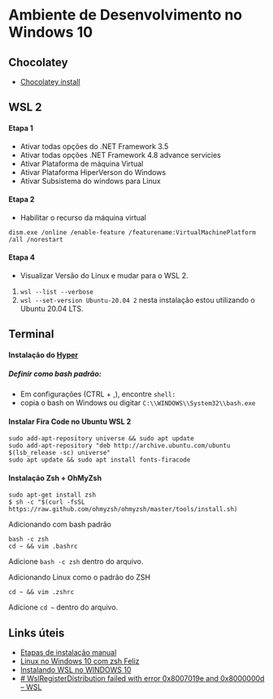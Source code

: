 # Ambiente de Desenvolvimento no Windows 10

## Chocolatey
 - [Chocolatey install](https://chocolatey.org/install)

## WSL 2
#### Etapa 1
 - Ativar todas opções do .NET Framework 3.5
 - Ativar todas opções .NET Framework 4.8 advance servicies
 - Ativar Plataforma de máquina Virtual
 - Ativar Plataforma HiperVerson do Windows
 - Ativar Subsistema do windows para Linux

 #### Etapa 2
  - Habilitar o recurso da máquina virtual
````
dism.exe /online /enable-feature /featurename:VirtualMachinePlatform /all /norestart
````

#### Etapa 4
 - Visualizar Versão do Linux e mudar para o WSL 2.
1.  `wsl --list --verbose` 
1. `wsl --set-version Ubuntu-20.04 2`
	nesta instalação estou utilizando o Ubuntu 20.04 LTS.

## Terminal
 #### Instalação do [Hyper](#)
##### Definir como bash padrão:
- Em configurações (CTRL + ,), encontre `shell:`
- copia o bash on Windows ou digitar `C:\\WINDOWS\\System32\\bash.exe`
 
#### Instalar Fira Code no Ubuntu WSL 2
````
sudo add-apt-repository universe && sudo apt update
sudo add-apt-repository "deb http://archive.ubuntu.com/ubuntu $(lsb_release -sc) universe"
sudo apt update && sudo apt install fonts-firacode
````

#### Instalação Zsh + OhMyZsh
````
sudo apt-get install zsh
$ sh -c "$(curl -fsSL https://raw.github.com/ohmyzsh/ohmyzsh/master/tools/install.sh)
````
Adicionando com bash padrão
````
bash -c zsh
cd ~ && vim .bashrc
````
Adicione `bash -c zsh` dentro do arquivo.

Adicionando Linux como o padrão do ZSH
````
cd ~ && vim .zshrc
````
Adicione `cd ~` dentro do arquivo.
 
## Links úteis
- [Etapas de instalação manual](https://docs.microsoft.com/pt-br/windows/wsl/install-win10#manual-installation-steps)
- [Linux no Windows 10 com zsh Feliz](https://www.youtube.com/watch?v=iZaNTuNorWw&list=PLirko8T4cEmw2kCe2YEMSjxg_hydVZIR-)
- [Instalando WSL no WINDOWS 10](https://www.youtube.com/watch?v=Et04OjK8gPo) 
- [# WslRegisterDistribution failed with error 0x8007019e and 0x8000000d – WSL](https://www.thewindowsclub.com/wslregisterdistribution-failed-with-error-0x8007019e-0x8000000d)
